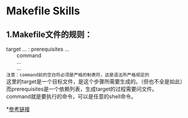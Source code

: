 # Makefile Skills

## 1.Makefile文件的规则：
target ... : prerequisites ... </br>
&emsp;&emsp;command </br>
&emsp;&emsp;... </br>
&emsp;&emsp;... </br>
`注意：command前的空白符必须是严格的制表符，这是语法所严格规定的` </br>
这里的target是一个目标文件，是这个步骤所需要生成的。（但也不全是如此）  
而prerequisites是一个依赖列表，生成target的过程需要问文件。  
command就是要执行的命令，可以是任意的shell命令。  











*[参考链接](https://seisman.github.io/how-to-write-makefile/introduction.html#id1 "Makefile介绍")  
